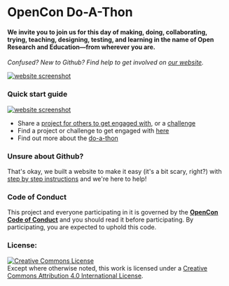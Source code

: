 # OpenCon Do-A-Thon
#### We invite you to join us for this day of making, doing, collaborating, trying, teaching, designing, testing, and learning in the name of Open Research and Education—from wherever you are.

_Confused? New to Github? Find help to get involved on [our website](https://doathon.opencon2018.org/)._

[![website screenshot](https://github.com/sparcopen/doathon-dev/blob/master/images/website-screenshot.png?raw=true)](https://doathon.opencon2018.org/index)

### Quick start guide

[![website screenshot](https://github.com/sparcopen/doathon-dev/blob/master/images/get-started.png?raw=true)](https://doathon.opencon2018.org/index#participate)

* Share a [project for others to get engaged with](https://doathon.opencon2018.org/project), or a [challenge](https://doathon.opencon2018.org/challenge)
* Find a project or challenge to get engaged with [here](https://doathon.opencon2018.org/participate)
* Find out more about the [do-a-thon](https://doathon.opencon2018.org/)

### Unsure about Github?

That's okay, we built a website to make it easy (it's a bit scary, right?) with [step by step instructions](https://doathon.opencon2018.org/participate#contributing) and we're here to help!

### Code of Conduct
This project and everyone participating in it is governed by the [**OpenCon Code of Conduct**](https://www.opencon2018.org/code_of_conduct) and you should read it before participating. By participating, you are expected to uphold this code.

### License:
<a rel="license" href="https://creativecommons.org/licenses/by/4.0/"><img alt="Creative Commons License" style="border-width:0" src="https://i.creativecommons.org/l/by/4.0/80x15.png" /></a><br />Except where otherwise noted, this work is licensed under a <a rel="license" href="https://creativecommons.org/licenses/by/4.0/">Creative Commons Attribution 4.0 International License</a>.
